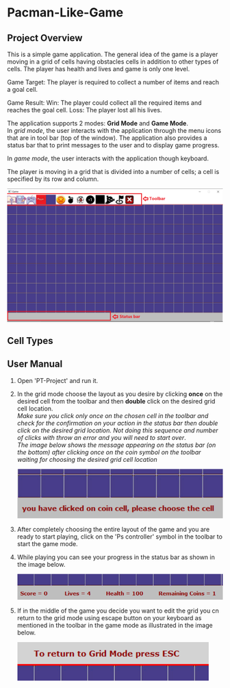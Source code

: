 # Pacman-Like-Game
## Project Overview

This is a simple game application. The general idea of the game is a player moving in a grid of cells having obstacles cells in addition to other types of cells. The player has health and lives and game is only one level. 

Game Target:
The player is required to collect a number of items and reach a goal cell.

Game Result:
Win: The player could collect all the required items and reaches the goal cell.
Loss: The player lost all his lives.

The application supports 2 modes: **Grid Mode** and **Game Mode**.<br/>
In *grid mode*, the user interacts with the application through the menu icons that are in tool bar (top of the window). The application also provides a status bar that to print messages to the user and to display game progress. 

In *game mode*, the user interacts with the application though keyboard. 

The player is moving in a grid that is divided into a number of cells; a cell is specified by its row and column.<br/>

   ![](images/grid.PNG)

## Cell Types
## User Manual
1) Open 'PT-Project' and run it.
2) In the grid mode choose the layout as you desire by clicking **once** on the desired cell from the toolbar and then **double** click on the desired grid cell location.<br/>
*Make sure you click only once on the chosen cell in the toolbar and check for the confirmation on your action in the status bar then double click on the desired grid location. Not doing this sequence and number of clicks with throw an error and you will need to start over*.<br/>
*The image below shows the message appearing on the status bar (on the bottom) after clicking once on the coin symbol on the toolbar waiting for choosing the desired grid cell location*<br/>

      ![](images/status%20bar.PNG)
3) After completely choosing the entire layout of the game and you are ready to start playing, click on the 'Ps controller' symbol in the toolbar to start the game mode.
4) While playing you can see your progress in the status bar as shown in the image below.<br/>

      ![](images/status_bar_game_mode.PNG)
5) If in the middle of the game you decide you want to edit the grid you cn return to the grid mode using escape button on your keyboard as mentioned in the toolbar in the game mode as illustrated in the image below.<br/>

      ![](images/toolbar_game_mode.PNG)
